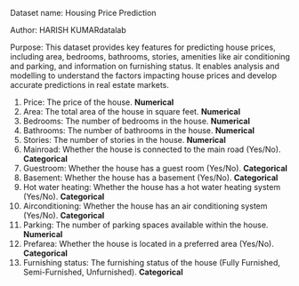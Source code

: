 Dataset name: Housing Price Prediction

Author: HARISH KUMARdatalab

Purpose: This dataset provides key features for predicting house prices, including area, bedrooms, bathrooms, stories, amenities like air conditioning and parking, and information on furnishing status. It enables analysis and modelling to understand the factors impacting house prices and develop accurate predictions in real estate markets.

1. Price: The price of the house. **Numerical**
2. Area: The total area of the house in square feet. **Numerical**
3. Bedrooms: The number of bedrooms in the house. **Numerical**
4. Bathrooms: The number of bathrooms in the house. **Numerical**
5. Stories: The number of stories in the house. **Numerical**
6. Mainroad: Whether the house is connected to the main road (Yes/No). **Categorical**
7. Guestroom: Whether the house has a guest room (Yes/No). **Categorical**
8. Basement: Whether the house has a basement (Yes/No). **Categorical**
9. Hot water heating: Whether the house has a hot water heating system (Yes/No). **Categorical**
10. Airconditioning: Whether the house has an air conditioning system (Yes/No). **Categorical**
11. Parking: The number of parking spaces available within the house. **Numerical**
12. Prefarea: Whether the house is located in a preferred area (Yes/No). **Categorical**
13. Furnishing status: The furnishing status of the house (Fully Furnished, Semi-Furnished, Unfurnished). **Categorical**